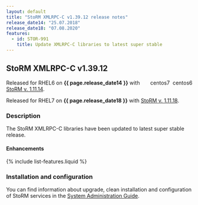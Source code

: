 ```yaml
---
layout: default
title: "StoRM XMLRPC-C v1.39.12 release notes"
release_date14: "25.07.2018"
release_date18: "07.08.2020"
features:
  - id: STOR-991
    title: Update XMLRPC-C libraries to latest super stable
---
```


## StoRM XMLRPC-C v1.39.12

<span style="float: right; margin-left: 8px;" class="label label-success">centos6</span>
<span style="float: right; margin-left: 8px;" class="label label-info">centos7</span>

Released for RHEL6 on **{{ page.release_date14 }}** with [StoRM v. 1.11.14][release-notes14].

Released for RHEL7 on **{{ page.release_date18 }}** with [StoRM v. 1.11.18][release-notes18].

### Description

The StoRM XMLRPC-C libraries have been updated to latest super stable release.

#### Enhancements

{% include list-features.liquid %}

### Installation and configuration

You can find information about upgrade, clean installation and configuration of
StoRM services in the [System Administration Guide][storm-sysadmin-guide].

[release-notes14]: {{site.baseurl}}/release-notes/StoRM-v1.11.14.html
[release-notes18]: {{site.baseurl}}/release-notes/StoRM-v1.11.18.html
[storm-sysadmin-guide]: {{site.baseurl}}/documentation/sysadmin-guide/1.11.18
